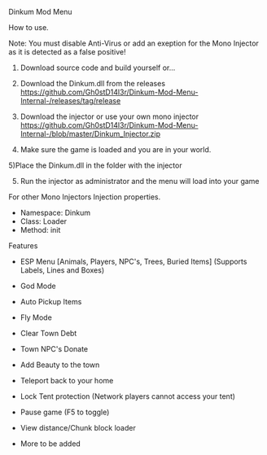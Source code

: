 Dinkum Mod Menu

How to use.

Note: You must disable Anti-Virus or add an exeption for the Mono Injector as it is detected as a false positive!

1) Download source code and build yourself or...

2) Download the Dinkum.dll from the releases
https://github.com/Gh0stD14l3r/Dinkum-Mod-Menu-Internal-/releases/tag/release

3) Download the injector or use your own mono injector
https://github.com/Gh0stD14l3r/Dinkum-Mod-Menu-Internal-/blob/master/Dinkum_Injector.zip

4) Make sure the game is loaded and you are in your world.

5)Place the Dinkum.dll in the folder with the injector

5) Run the injector as administrator and the menu will load into your game

For other Mono Injectors
Injection properties.
- Namespace: Dinkum
- Class: Loader
- Method: init

Features
- ESP Menu [Animals, Players, NPC's, Trees, Buried Items] (Supports Labels, Lines and Boxes)
- God Mode
- Auto Pickup Items
- Fly Mode
- Clear Town Debt
- Town NPC's Donate
- Add Beauty to the town
- Teleport back to your home
- Lock Tent protection (Network players cannot access your tent)
- Pause game (F5 to toggle)
- View distance/Chunk block loader

- More to be added

